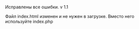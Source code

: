 Исправлены все ошибки.
v 1.1

Файл index.html изменен и не нужен в загрузке.
Вместо него используйте index.php
